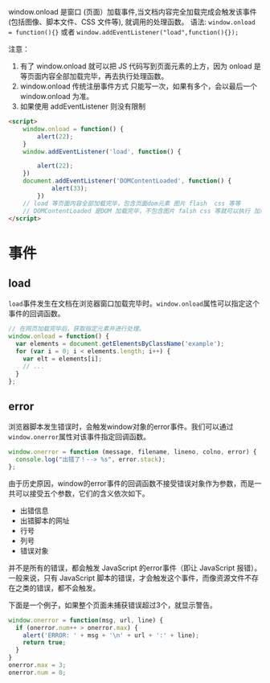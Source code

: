 

window.onload 是窗口 (页面）加载事件,当文档内容完全加载完成会触发该事件(包括图像、脚本文件、CSS 文件等), 就调用的处理函数。
语法:
`window.onload = function(){}`
或者 
`window.addEventListener("load",function(){});`

注意：
1. 有了 window.onload 就可以把 JS 代码写到页面元素的上方，因为 onload 是等页面内容全部加载完毕，再去执行处理函数。
2. window.onload 传统注册事件方式 只能写一次，如果有多个，会以最后一个 window.onload 为准。
3. 如果使用 addEventListener 则没有限制


```html
<script>
    window.onload = function() {
        alert(22);
    }
    window.addEventListener('load', function() {

        alert(22);
    })
    document.addEventListener('DOMContentLoaded', function() {
            alert(33);
        })
    // load 等页面内容全部加载完毕，包含页面dom元素 图片 flash  css 等等
    // DOMContentLoaded 是DOM 加载完毕，不包含图片 falsh css 等就可以执行 加载速度比 load更快一些
</script>
```


# 事件
## load
`load`事件发生在文档在浏览器窗口加载完毕时。`window.onload`属性可以指定这个事件的回调函数。

```javascript
// 在网页加载完毕后，获取指定元素并进行处理。
window.onload = function() {
  var elements = document.getElementsByClassName('example');
  for (var i = 0; i < elements.length; i++) {
    var elt = elements[i];
    // ...
  }
};
```


## error
浏览器脚本发生错误时，会触发window对象的error事件。我们可以通过`window.onerror`属性对该事件指定回调函数。

```javascript
window.onerror = function (message, filename, lineno, colno, error) {
  console.log("出错了！--> %s", error.stack);
};
```
由于历史原因，window的error事件的回调函数不接受错误对象作为参数，而是一共可以接受五个参数，它们的含义依次如下。

- 出错信息
- 出错脚本的网址
- 行号
- 列号
- 错误对象


并不是所有的错误，都会触发 JavaScript 的error事件（即让 JavaScript 报错）。一般来说，只有 JavaScript 脚本的错误，才会触发这个事件，而像资源文件不存在之类的错误，都不会触发。

下面是一个例子，如果整个页面未捕获错误超过3个，就显示警告。
```javascript
window.onerror = function(msg, url, line) {
  if (onerror.num++ > onerror.max) {
    alert('ERROR: ' + msg + '\n' + url + ':' + line);
    return true;
  }
}
onerror.max = 3;
onerror.num = 0;
```

